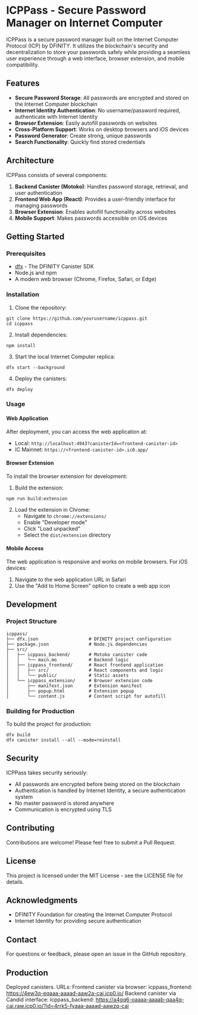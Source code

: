# ICPPass - Secure Password Manager on Internet Computer

ICPPass is a secure password manager built on the Internet Computer Protocol (ICP) by DFINITY. It utilizes the blockchain's security and decentralization to store your passwords safely while providing a seamless user experience through a web interface, browser extension, and mobile compatibility.

## Features

- **Secure Password Storage**: All passwords are encrypted and stored on the Internet Computer blockchain
- **Internet Identity Authentication**: No username/password required, authenticate with Internet Identity
- **Browser Extension**: Easily autofill passwords on websites
- **Cross-Platform Support**: Works on desktop browsers and iOS devices
- **Password Generator**: Create strong, unique passwords
- **Search Functionality**: Quickly find stored credentials

## Architecture

ICPPass consists of several components:

1. **Backend Canister (Motoko)**: Handles password storage, retrieval, and user authentication
2. **Frontend Web App (React)**: Provides a user-friendly interface for managing passwords
3. **Browser Extension**: Enables autofill functionality across websites
4. **Mobile Support**: Makes passwords accessible on iOS devices

## Getting Started

### Prerequisites

- [dfx](https://sdk.dfinity.org/docs/quickstart/local-quickstart.html) - The DFINITY Canister SDK
- Node.js and npm
- A modern web browser (Chrome, Firefox, Safari, or Edge)

### Installation

1. Clone the repository:
```
git clone https://github.com/yourusername/icppass.git
cd icppass
```

2. Install dependencies:
```
npm install
```

3. Start the local Internet Computer replica:
```
dfx start --background
```

4. Deploy the canisters:
```
dfx deploy
```

### Usage

#### Web Application

After deployment, you can access the web application at:
- Local: `http://localhost:4943?canisterId=<frontend-canister-id>`
- IC Mainnet: `https://<frontend-canister-id>.ic0.app/`

#### Browser Extension

To install the browser extension for development:

1. Build the extension:
```
npm run build:extension
```

2. Load the extension in Chrome:
   - Navigate to `chrome://extensions/`
   - Enable "Developer mode"
   - Click "Load unpacked"
   - Select the `dist/extension` directory

#### Mobile Access

The web application is responsive and works on mobile browsers. For iOS devices:

1. Navigate to the web application URL in Safari
2. Use the "Add to Home Screen" option to create a web app icon

## Development

### Project Structure

```
icppass/
├── dfx.json                   # DFINITY project configuration
├── package.json               # Node.js dependencies
├── src/
│   ├── icppass_backend/       # Motoko canister code
│   │   └── main.mo            # Backend logic
│   ├── icppass_frontend/      # React frontend application
│   │   ├── src/               # React components and logic
│   │   └── public/            # Static assets
│   └── icppass_extension/     # Browser extension code
│       ├── manifest.json      # Extension manifest
│       ├── popup.html         # Extension popup
│       └── content.js         # Content script for autofill
```

### Building for Production

To build the project for production:

```
dfx build
dfx canister install --all --mode=reinstall
```

## Security

ICPPass takes security seriously:

- All passwords are encrypted before being stored on the blockchain
- Authentication is handled by Internet Identity, a secure authentication system
- No master password is stored anywhere
- Communication is encrypted using TLS

## Contributing

Contributions are welcome! Please feel free to submit a Pull Request.

## License

This project is licensed under the MIT License - see the LICENSE file for details.

## Acknowledgments

- DFINITY Foundation for creating the Internet Computer Protocol
- Internet Identity for providing secure authentication

## Contact

For questions or feedback, please open an issue in the GitHub repository.

## Production

Deployed canisters.
URLs:
  Frontend canister via browser:
    icppass_frontend: https://4ew3q-eqaaa-aaaad-aaw2a-cai.icp0.io/
  Backend canister via Candid interface:
    icppass_backend: https://a4gq6-oaaaa-aaaab-qaa4q-cai.raw.icp0.io/?id=4rrk5-fyaaa-aaaad-aawzq-cai